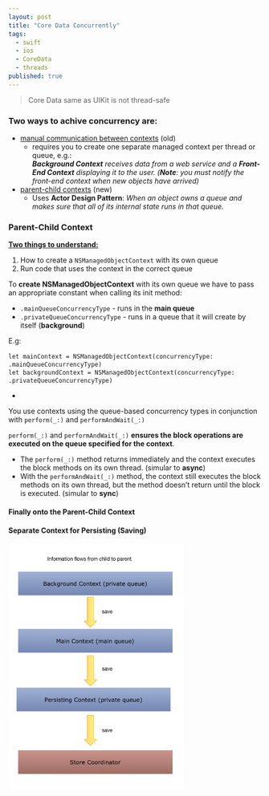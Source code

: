 ```yaml
---
layout: post
title: "Core Data Concurrently"
tags:
  - swift
  - ios
  - CoreData
  - threads
published: true
---
```


>Core Data same as UIKit is not thread-safe

### Two ways to achive concurrency are:

- <u>manual communication between contexts</u> (old)
	- requires you to create one separate managed context per thread or queue, e.g.: </br>_**Background Context** receives data from a web service and a **Front-End Context** displaying it to the user. (**Note**: you must notify the front-end context when new objects have arrived)_
- <u>parent-child contexts</u> (new)
	- Uses **Actor Design Pattern**: _When an object owns a queue and makes sure that all of its internal state runs in that queue._

### Parent-Child Context

<u>**Two things to understand:**</u>

 1. How to create a `NSManagedObjectContext` with its own queue
 2. Run code that uses the context in the correct queue

To **create NSManagedObjectContext** with its own queue we have to pass an appropriate constant when calling its init method:

- `.mainQueueConcurrencyType` - runs in the **main queue**
- `.privateQueueConcurrencyType` - runs in a queue that it will create by itself (**background**)

E.g:

	let mainContext = NSManagedObjectContext(concurrencyType: .mainQueueConcurrencyType)
	let backgroundContext = NSManagedObjectContext(concurrencyType: .privateQueueConcurrencyType)

-

You use contexts using the queue-based concurrency types in conjunction with `perform(_:)` and `performAndWait(_:)`

`perform(_:)` and `performAndWait(_:)` **ensures the block operations are executed on the queue specified for the context**.

- The `perform(_:)` method returns immediately and the context executes the block methods on its own thread. (simular to **async**)
- With the `performAndWait(_:)` method, the context still executes the block methods on its own thread, but the method doesn’t return until the block is executed. (simular to **sync**)

#### Finally onto the Parent-Child Context

#### Separate Context for Persisting (Saving)

<img width="350" src="../images/posts/CoreData.5.PersistingContext.png" />

